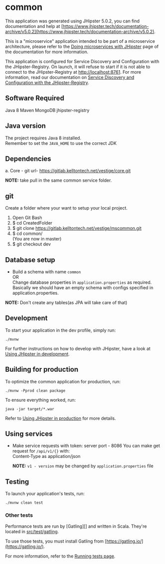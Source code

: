 # common
This application was generated using JHipster 5.0.2, you can find documentation and help at [https://www.jhipster.tech/documentation-archive/v5.0.2](https://www.jhipster.tech/documentation-archive/v5.0.2).

This is a "microservice" application intended to be part of a microservice architecture, please refer to the [Doing microservices with JHipster][] page of the documentation for more information.

This application is configured for Service Discovery and Configuration with the JHipster-Registry. On launch, it will refuse to start if it is not able to connect to the JHipster-Registry at [http://localhost:8761](http://localhost:8761). For more information, read our documentation on [Service Discovery and Configuration with the JHipster-Registry][].

## Software Required
 Java 8
 Maven
 MongoDB
 jhipster-registry

## Java version
 The project requires Java 8 installed.  
 Remember to set the `JAVA_HOME` to use the correct JDK
 
## Dependencies
 a. Core - 
 		git url- https://gitlab.kelltontech.net/vestige/core.git
 		
 **NOTE:** take pull in the same common service folder. 

## git
Create a folder where your want to setup your local project.
1. Open Git Bash
2. $ cd CreatedFolder
3. $ git clone https://gitlab.kelltontech.net/vestige/mscommon.git
4. $ cd common/  
(You are now in master)
5. $ git checkout dev

## Database setup
* Build a schema with name `common`  
  OR  
  Change database properties in `application.properties` as required.  
  Basically we should have an empty schema with configs specified in application.properties.   
  
**NOTE:** Don't create any tables(as JPA will take care of that) 

## Development

To start your application in the dev profile, simply run:

    ./mvnw


For further instructions on how to develop with JHipster, have a look at [Using JHipster in development][].



## Building for production

To optimize the common application for production, run:

    ./mvnw -Pprod clean package

To ensure everything worked, run:

    java -jar target/*.war


Refer to [Using JHipster in production][] for more details.

## Using services
*  Make service requests with token:
   server port - 8086 
   You can make get request for `/api/v1/{}`  with:  
   Content-Type as application/json  
   
   **NOTE:** `v1 - version` may be changed by `application.properties` file

## Testing

To launch your application's tests, run:

    ./mvnw clean test
### Other tests

Performance tests are run by [Gatling][] and written in Scala. They're located in [src/test/gatling](src/test/gatling).

To use those tests, you must install Gatling from [https://gatling.io/](https://gatling.io/).

For more information, refer to the [Running tests page][].


[Doing microservices with JHipster]: https://www.jhipster.tech/documentation-archive/v5.0.2/microservices-architecture/
[Using JHipster in development]: https://www.jhipster.tech/documentation-archive/v5.0.2/development/
[Service Discovery and Configuration with the JHipster-Registry]: https://www.jhipster.tech/documentation-archive/v5.0.2/microservices-architecture/#jhipster-registry
[Using JHipster in production]: https://www.jhipster.tech/documentation-archive/v5.0.2/production/
[Running tests page]: https://www.jhipster.tech/documentation-archive/v5.0.2/running-tests/
